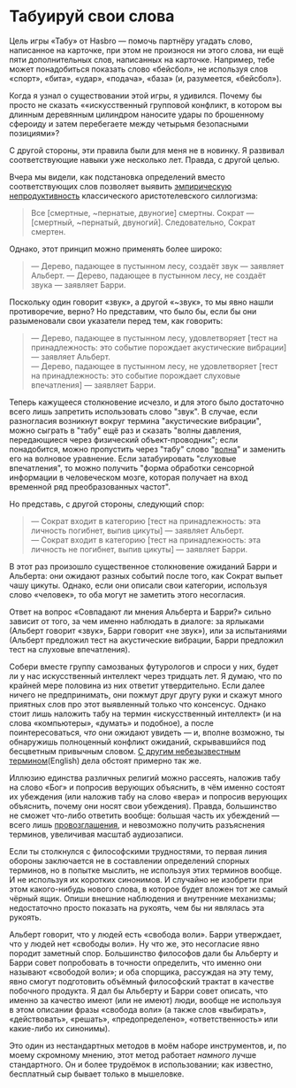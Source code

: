 # Табуируй свои слова
Цель игры «Табу» от Hasbro — помочь партнёру угадать слово, написанное на карточке, при этом не произнося ни этого слова, ни ещё пяти дополнительных слов, написанных на карточке. Например, тебе может понадобиться показать слово «бейсбол», не используя слов «спорт», «бита», «удар», «подача», «база» (и, разумеется, «бейсбол»). 

Когда я узнал о существовании этой игры, я удивился. Почему бы просто не сказать ««искусственный групповой конфликт, в котором вы длинным деревянным цилиндром наносите удары по брошенному сфероиду и затем перебегаете между четырьмя безопасными позициями»? 

С другой стороны, эти правила были для меня не в новинку. Я развивал соответствующие навыки уже несколько лет. Правда, с другой целью. 

Вчера мы видели, как подстановка определений вместо соответствующих слов позволяет выявить [эмпирическую непродуктивность][1] классического аристотелевского силлогизма: 

> Все [смертные, ~пернатые, двуногие] смертны.
> Сократ — [смертный, ~пернатый, двуногий].
> Следовательно, Сократ смертен.

Однако, этот принцип можно применять более широко: 

> — Дерево, падающее в пустынном лесу, создаёт звук — заявляет Альберт.
> — Дерево, падающее в пустынном лесу, не создаёт звука — заявляет Барри.

Поскольку один говорит «звук», а другой «~звук», то мы явно нашли противоречие, верно? Но представим, что было бы, если бы они разыменовали свои указатели перед тем, как говорить: 

> — Дерево, падающее в пустынном лесу, удовлетворяет [тест на принадлежность: это событие порождает акустические вибрации] — заявляет Альберт.   
> — Дерево, падающее в пустынном лесу, не удовлетворяет [тест на принадлежность: это событие порождает слуховые впечатления] — заявляет Барри.

Теперь кажущееся столкновение исчезло, и для этого было достаточно всего лишь запретить использовать слово "звук". В случае, если разногласия возникнут вокруг термина "акустические вибрации", можно сыграть в "табу" ещё раз и сказать "волны давления, передающиеся через физический объект-проводник"; если понадобится, можно пропустить через "табу" слово "[волна][2]" и заменить его на волновое уравнение. Если затабуировать "слуховые впечатления", то можно получить "форма обработки сенсорной информации в человеческом мозге, которая получает на вход временной ряд преобразованных частот". 

Но представь, с другой стороны, следующий спор: 

> — Сократ входит в категорию [тест на принадлежность: эта личность погибнет, выпив цикуты] — заявляет Альберт.  
> — Сократ входит в категорию [тест на принадлежность: эта личность не погибнет, выпив цикуты] — заявляет Барри.

В этот раз произошло существенное столкновение ожиданий Барри и Альберта: они ожидают разных событий после того, как Сократ выпьет чашу цикуты. Однако, если они описали свои категории, используя слово «человек», то оба могут не заметить этого несогласия. 

Ответ на вопрос «Совпадают ли мнения Альберта и Барри?» сильно зависит от того, за чем именно наблюдать в диалоге: за ярлыками (Альберт говорит «звук», Барри говорит «не звук»), или за испытаниями (Альберт предложил тест на акустические вибрации, Барри предложил тест на слуховые впечатления). 

Собери вместе группу самозваных футурологов и спроси у них, будет ли у нас искусственный интеллект через тридцать лет. Я думаю, что по крайней мере половина из них ответит утвердительно. Если далее ничего не предпринимать, они пожмут друг другу руки и скажут много приятных слов про этот выявленный только что консенсус. Однако стоит лишь наложить табу на термин «искусственный интеллект» (и на слова «компьютеры», «думать» и подобное), а после поинтересоваться, *что* они ожидают увидеть — и, вполне возможно, ты обнаружишь полноценный конфликт ожиданий, скрывавшийся под бесцветным привычным словом. [С другим небезызвестным термином][3](English) дела обстоят примерно так же.

Иллюзию единства различных религий можно рассеять, наложив табу на слово «Бог» и попросив верующих объяснить, в чём именно состоят их убеждения (или наложив табу на слово «вера» и попросив верующих объяснить, почему они носят свои убеждения). Правда, большинство не сможет что-либо ответить вообще: большая часть их убеждений — всего лишь [провозглашения][5], и невозможно получить разъяснения терминов, увеличивая масштаб аудиозаписи. 

Если ты столкнулся с философскими трудностями, то первая линия обороны заключается не в составлении определений спорных терминов, но в попытке мыслить, не используя этих терминов вообще. И не используя их коротких синонимов. И случайно не изобрети при этом какого-нибудь нового слова, в которое будет вложен тот же самый чёрный ящик. Опиши внешние наблюдения и внутренние механизмы; недостаточно просто показать на рукоять, чем бы ни являлась эта рукоять. 

Альберт говорит, что у людей есть «свобода воли». Барри утверждает, что у людей нет «свободы воли». Ну что же, это несогласие явно породит заметный спор. Большинство философов дали бы Альберту и Барри совет попробовать в точности определить, что именно они называют «свободой воли»; и оба спорщика, рассуждая на эту тему, явно смогут подготовить объёмный философский трактат в качестве побочного продукта. Я дал бы Альберту и Барри совет описать, что именно за качество имеют (или не имеют) люди, вообще не используя в этом описании фразы «свобода воли» (а также слов «выбирать», «действовать», «решать», «предопределено», «ответственность» или какие-либо их синонимы). 

Это один из нестандартных методов в моём наборе инструментов, и, по моему скромному мнению, этот метод работает *намного* лучше стандартного. Он и более трудоёмок в использовании; как известно, бесплатный сыр бывает только в мышеловке.

 [1]: /w/Притча_о_болиголове "Притча о болиголове"
 [2]: /w/%D0%A3%D0%B3%D0%B0%D0%B4%D0%B0%D0%B9_%D1%81%D0%BB%D0%BE%D0%B2%D0%BE_%D0%B7%D0%B0%D0%B4%D1%83%D0%BC%D0%B0%D0%BD%D0%BD%D0%BE%D0%B5_%D1%83%D1%87%D0%B8%D1%82%D0%B5%D0%BB%D0%B5%D0%BC "Угадай слово, задуманное учителем"
 [3]: http://wiki.lesswrong.com/wiki/Singularity
 [5]: /w/%D0%92%D0%B5%D1%80%D0%B0_%D0%B2_%D1%83%D0%B1%D0%B5%D0%B6%D0%B4%D0%B5%D0%BD%D0%B8%D1%8F "Вера у убеждение"